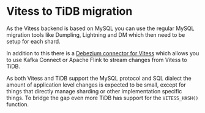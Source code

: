 # Vitess to TiDB migration

As the Vitess backend is based on MySQL you can use the regular MySQL migration tools like Dumpling, Lightning and DM which then need to be setup for each shard.

In addition to this there is a [Debezium connector for Vitess](https://debezium.io/documentation/reference/connectors/vitess.html) which allows you to use Kafka Connect or Apache Flink to stream changes from Vitess to TiDB.

As both Vitess and TiDB support the MySQL protocol and SQL dialect the amount of application level changes is expected to be small, except for things that directly manage sharding or other implementation specific things. To bridge the gap even more TiDB has support for the `VITESS_HASH()` function.